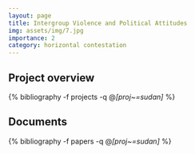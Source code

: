 ```yaml
---
layout: page
title: Intergroup Violence and Political Attitudes
img: assets/img/7.jpg
importance: 2
category: horizontal contestation
---
```


## Project overview

<div class="publications">

  {% bibliography -f projects -q @*[proj~=sudan]* %}

</div>

## Documents

<div class="publications">

  {% bibliography -f papers -q @*[proj~=sudan]* %}

</div>



